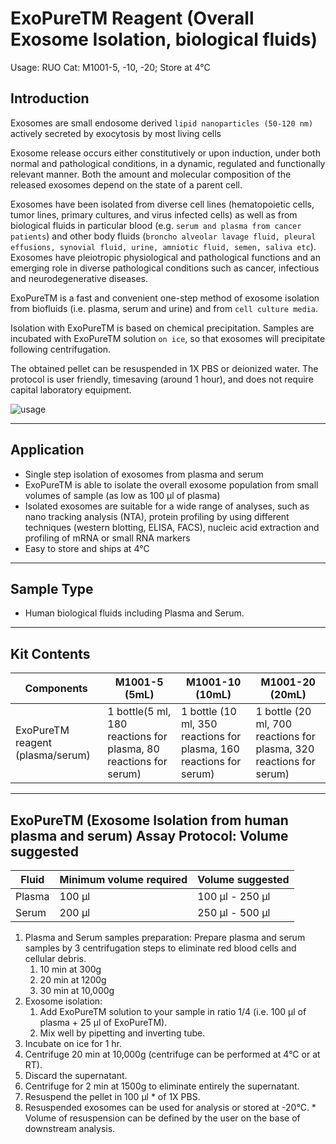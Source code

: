 # ExoPureTM Reagent (Overall Exosome Isolation, biological fluids)

Usage: RUO
Cat: M1001-5, -10, -20; Store at 4°C

## Introduction

Exosomes are small endosome derived `lipid nanoparticles (50-120 nm)` actively secreted by exocytosis by most living cells

Exosome release occurs either constitutively or upon induction, under both normal and pathological conditions, in a dynamic, regulated and functionally relevant manner. Both the amount and molecular composition of the released exosomes depend on the state of a parent cell.

Exosomes have been isolated from diverse cell lines (hematopoietic cells, tumor lines, primary cultures, and virus infected cells) as well as from biological fluids in particular blood (e.g. `serum and plasma from cancer patients`) and other body fluids (`broncho alveolar lavage fluid, pleural effusions, synovial fluid, urine, amniotic fluid, semen, saliva etc`). Exosomes have pleiotropic physiological and pathological functions and an emerging role in diverse pathological conditions such as cancer, infectious and neurodegenerative diseases.

ExoPureTM is a fast and convenient one-step method of exosome isolation from biofluids (i.e. plasma, serum and urine) and from `cell culture media`.

Isolation with ExoPureTM is based on chemical precipitation. Samples are incubated with ExoPureTM solution `on ice`, so that exosomes will precipitate following centrifugation.

The obtained pellet can be resuspended in 1X PBS or deionized water. The protocol is user friendly, timesaving (around 1 hour), and does not require capital laboratory equipment.

![usage](https://i.imgur.com/eOVD5U0.png)

---

## Application

- Single step isolation of exosomes from plasma and serum
- ExoPureTM is able to isolate the overall exosome population from small volumes of sample (as low as 100 μl of plasma)
- Isolated exosomes are suitable for a wide range of analyses, such as nano tracking analysis (NTA), protein profiling by using different techniques (western blotting, ELISA, FACS), nucleic acid extraction and profiling of mRNA or small RNA markers
- Easy to store and ships at 4°C

---

## Sample Type

- Human biological fluids including Plasma and Serum.

---

## Kit Contents

|Components|M1001-5 (5mL)|M1001-10 (10mL)|M1001-20 (20mL)|
|-|-|-|-|
|ExoPureTM reagent (plasma/serum)|1 bottle(5 ml, 180 reactions for plasma, 80 reactions for serum)|1 bottle (10 ml, 350 reactions for plasma, 160 reactions for serum)|1 bottle (20 ml, 700 reactions for plasma, 320 reactions for serum)|

---

## ExoPureTM (Exosome Isolation from human plasma and serum) Assay Protocol: Volume suggested

|Fluid|Minimum volume required|Volume suggested|
|-|-|-|
|Plasma|100 μl|100 μl - 250 μl|
|Serum|200 μl|250 μl - 500 μl|

1. Plasma and Serum samples preparation: Prepare plasma and serum samples by 3 centrifugation steps to eliminate red blood cells and cellular debris.
	1. 10 min at 300g
	2. 20 min at 1200g
	3. 30 min at 10,000g
2. Exosome isolation:
	1. Add ExoPureTM solution to your sample in ratio 1/4 (i.e. 100 μl of plasma + 25 μl of ExoPureTM).
	2. Mix well by pipetting and inverting tube.
3. Incubate on ice for 1 hr.
4. Centrifuge 20 min at 10,000g (centrifuge can be performed at 4°C or at RT).
5. Discard the supernatant.
6. Centrifuge for 2 min at 1500g to eliminate entirely the supernatant.
7. Resuspend the pellet in 100 μl * of 1X PBS.
8. Resuspended exosomes can be used for analysis or stored at -20°C. * Volume of resuspension can be defined by the user on the base of downstream analysis.
